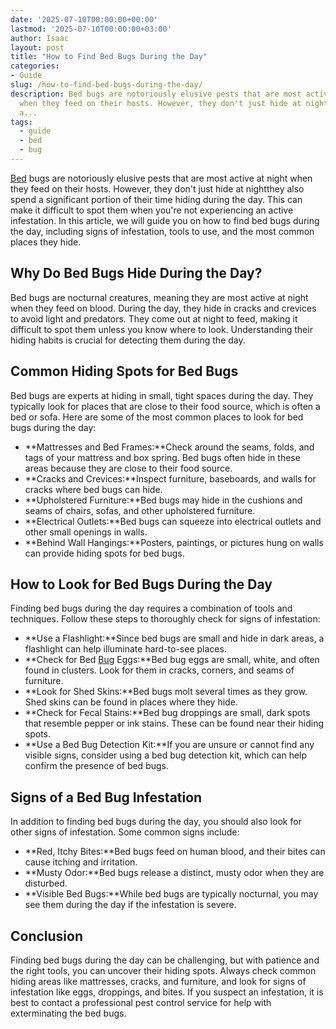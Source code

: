 ```yaml
---
date: '2025-07-10T00:00:00+00:00'
lastmod: '2025-07-10T00:00:00+03:00'
author: Isaac
layout: post
title: "How to Find Bed Bugs During the Day"
categories:
- Guide
slug: /how-to-find-bed-bugs-during-the-day/
description: Bed bugs are notoriously elusive pests that are most active at night
  when they feed on their hosts. However, they don't just hide at nightthey also spend
  a...
tags: 
  - guide
  - bed
  - bug
---
```

[Bed](/posts/bed-bugs-vs-other-pests/) bugs are notoriously elusive pests that are most active at night when they feed on their hosts. However, they don't just hide at nightthey also spend a significant portion of their time hiding during the day. This can make it difficult to spot them when you're not experiencing an active infestation. In this article, we will guide you on how to find bed bugs during the day, including signs of infestation, tools to use, and the most common places they hide.
## Why Do Bed Bugs Hide During the Day?
Bed bugs are nocturnal creatures, meaning they are most active at night when they feed on blood. During the day, they hide in cracks and crevices to avoid light and predators. They come out at night to feed, making it difficult to spot them unless you know where to look. Understanding their hiding habits is crucial for detecting them during the day.
## Common Hiding Spots for Bed Bugs
Bed bugs are experts at hiding in small, tight spaces during the day. They typically look for places that are close to their food source, which is often a bed or sofa. Here are some of the most common places to look for bed bugs during the day:
- **Mattresses and Bed Frames:**Check around the seams, folds, and tags of your mattress and box spring. Bed bugs often hide in these areas because they are close to their food source.
- **Cracks and Crevices:**Inspect furniture, baseboards, and walls for cracks where bed bugs can hide.
- **Upholstered Furniture:**Bed bugs may hide in the cushions and seams of chairs, sofas, and other upholstered furniture.
- **Electrical Outlets:**Bed bugs can squeeze into electrical outlets and other small openings in walls.
- **Behind Wall Hangings:**Posters, paintings, or pictures hung on walls can provide hiding spots for bed bugs.
## How to Look for Bed Bugs During the Day
Finding bed bugs during the day requires a combination of tools and techniques. Follow these steps to thoroughly check for signs of infestation:
- **Use a Flashlight:**Since bed bugs are small and hide in dark areas, a flashlight can help illuminate hard-to-see places.
- **Check for Bed [Bug](/posts/how-much-do-bed-bug-exterminators-cost/) Eggs:**Bed bug eggs are small, white, and often found in clusters. Look for them in cracks, corners, and seams of furniture.
- **Look for Shed Skins:**Bed bugs molt several times as they grow. Shed skins can be found in places where they hide.
- **Check for Fecal Stains:**Bed bug droppings are small, dark spots that resemble pepper or ink stains. These can be found near their hiding spots.
- **Use a Bed Bug Detection Kit:**If you are unsure or cannot find any visible signs, consider using a bed bug detection kit, which can help confirm the presence of bed bugs.
## Signs of a Bed Bug Infestation
In addition to finding bed bugs during the day, you should also look for other signs of infestation. Some common signs include:
- **Red, Itchy Bites:**Bed bugs feed on human blood, and their bites can cause itching and irritation.
- **Musty Odor:**Bed bugs release a distinct, musty odor when they are disturbed.
- **Visible Bed Bugs:**While bed bugs are typically nocturnal, you may see them during the day if the infestation is severe.
## Conclusion
Finding bed bugs during the day can be challenging, but with patience and the right tools, you can uncover their hiding spots. Always check common hiding areas like mattresses, cracks, and furniture, and look for signs of infestation like eggs, droppings, and bites. If you suspect an infestation, it is best to contact a professional pest control service for help with exterminating the bed bugs.
